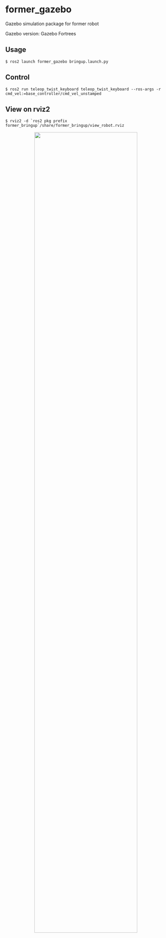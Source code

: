 # former_gazebo

Gazebo simulation package for former robot

Gazebo version: Gazebo Fortrees

## Usage

```shell
$ ros2 launch former_gazebo bringup.launch.py
```

## Control

```shell
$ ros2 run teleop_twist_keyboard teleop_twist_keyboard --ros-args -r cmd_vel:=base_controller/cmd_vel_unstamped
```

## View on rviz2

```shell
$ rviz2 -d `ros2 pkg prefix former_bringup`/share/former_bringup/view_robot.rviz
```
<center><img width="80%" src="../docs/former_gazebo_rviz.png"/></center>
